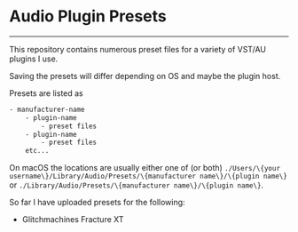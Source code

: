 # Audio Plugin Presets

___

This repository contains numerous preset files for a variety of VST/AU plugins I use.

Saving the presets will differ depending on OS and maybe the plugin host.

Presets are listed as

```sh
- manufacturer-name
    - plugin-name
        - preset files
    - plugin-name
        - preset files
    etc...
```

On macOS the locations are usually either one of \(or both\) `./Users/\{your username\}/Library/Audio/Presets/\{manufacturer name\}/\{plugin name\}` or `./Library/Audio/Presets/\{manufacturer name\}/\{plugin name\}`.

So far I have uploaded presets for the following:

- Glitchmachines Fracture XT
